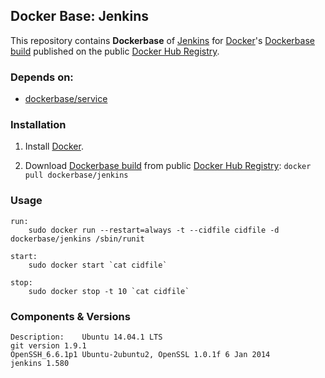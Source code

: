 ## Docker Base: Jenkins


This repository contains **Dockerbase** of [Jenkins](http://jenkins-ci.org/) for [Docker](https://www.docker.com/)'s [Dockerbase build](https://registry.hub.docker.com/u/dockerbase/service/) published on the public [Docker Hub Registry](https://registry.hub.docker.com/).


### Depends on:

* [dockerbase/service](https://registry.hub.docker.com/u/library/service/)


### Installation

1. Install [Docker](https://docs.docker.com/installation/).

2. Download [Dockerbase build](https://registry.hub.docker.com/u/dockerbase/jenkins/) from public [Docker Hub Registry](https://registry.hub.docker.com/): `docker pull dockerbase/jenkins`


### Usage

    run:
        sudo docker run --restart=always -t --cidfile cidfile -d dockerbase/jenkins /sbin/runit

    start:
        sudo docker start `cat cidfile`

    stop:
        sudo docker stop -t 10 `cat cidfile`

### Components & Versions

    Description:	Ubuntu 14.04.1 LTS
    git version 1.9.1
    OpenSSH_6.6.1p1 Ubuntu-2ubuntu2, OpenSSL 1.0.1f 6 Jan 2014
    jenkins	1.580
